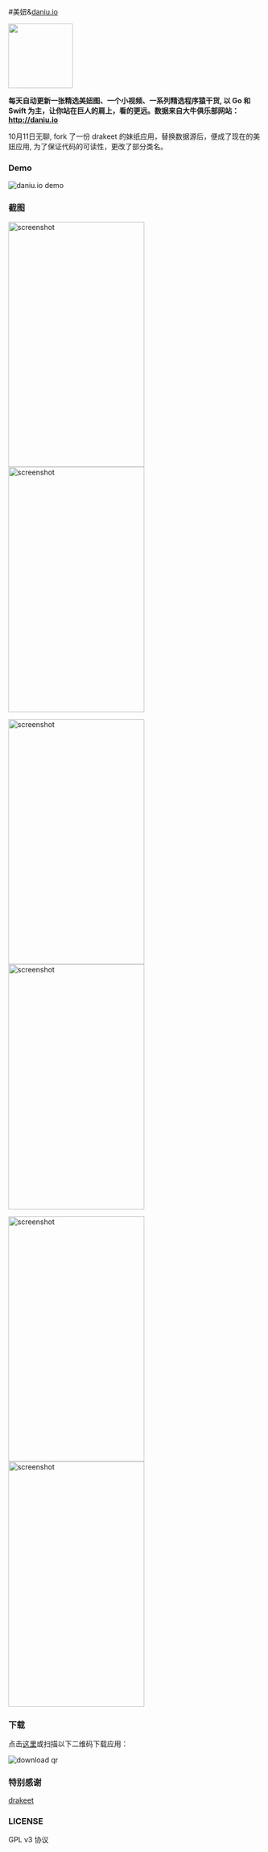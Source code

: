#美妞&[daniu.io](http://daniu.io/)

<img src="/app/src/main/res/mipmap-xhdpi/ic_daniu_io.png" width="128" height="128" />

**每天自动更新一张精选美妞图、一个小视频、一系列精选程序猿干货, 以 Go 和 Swift 为主，让你站在巨人的肩上，看的更远。数据来自大牛俱乐部网站：http://daniu.io**

10月11日无聊, fork 了一份 drakeet 的妹纸应用，替换数据源后，便成了现在的美妞应用, 为了保证代码的可读性，更改了部分类名。

### Demo

![daniu.io demo](/screenshots/daniu.gif)

### 截图

<img src="/screenshots/s0.jpg" alt="screenshot" title="screenshot" width="270" height="486" />   <img src="/screenshots/s1.jpg" alt="screenshot" title="screenshot" width="270" height="486" />

<img src="/screenshots/s2.jpg" alt="screenshot" title="screenshot" width="270" height="486" />   <img src="/screenshots/s3.jpg" alt="screenshot" title="screenshot" width="270" height="486" />

<img src="/screenshots/s4.jpg" alt="screenshot" title="screenshot" width="270" height="486" />   <img src="/screenshots/s5.jpg" alt="screenshot" title="screenshot" width="270" height="486" />

### 下载

点击[这里](http://fir.im/dfa7)或扫描以下二维码下载应用：

![download qr](/download.jpg)


### 特别感谢

[drakeet](https://github.com/drakeet)

### LICENSE

GPL v3 协议

